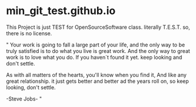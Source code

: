 # min_git_test.github.io
This Project is just TEST for OpenSourceSoftware class.
literally T.E.S.T. so, there is no license.

"
Your work is going to fall a large part of your life, and the only way to be truly satisfied is to do what you live is great work. And the only way to great work is to love what you do. If you haven`t found it yet. keep looking and don't settle. ​

As with all matters of the hearts, you'll know when you find it, And like any great relationship. it just gets better and better ad the years roll on, so keep looking, don't settle.

-Steve Jobs-
"
